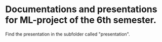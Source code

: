 # Documentations and presentations for ML-project of the 6th semester.

Find the presentation in the subfolder called "presentation".
